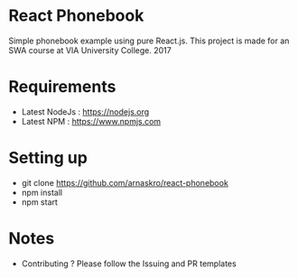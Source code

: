 # React Phonebook
Simple phonebook example using pure React.js.
This project is made for an SWA course at VIA University College. 2017

# Requirements

- Latest NodeJs : https://nodejs.org
- Latest NPM : https://www.npmjs.com

# Setting up

- git clone https://github.com/arnaskro/react-phonebook
- npm install
- npm start

# Notes

- Contributing ? Please follow the Issuing and PR templates
